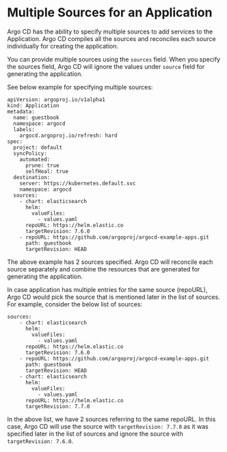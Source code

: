 # Multiple Sources for an Application

Argo CD has the ability to specify multiple sources to add services to the Application. Argo CD compiles all the sources and reconciles each source individually for creating the application.

You can provide multiple sources using the `sources` field. When you specify the sources field, Argo CD will ignore the values under `source` field for generating the application.

See below example for specifying multiple sources:

```
apiVersion: argoproj.io/v1alpha1
kind: Application
metadata:
  name: guestbook
  namespace: argocd
  labels:
    argocd.argoproj.io/refresh: hard
spec:
  project: default
  syncPolicy:
    automated:
      prune: true
      selfHeal: true
  destination:
    server: https://kubernetes.default.svc
    namespace: argocd
  sources:
    - chart: elasticsearch
      helm:
        valueFiles:
          - values.yaml
      repoURL: https://helm.elastic.co
      targetRevision: 7.6.0
    - repoURL: https://github.com/argoproj/argocd-example-apps.git
      path: guestbook
      targetRevision: HEAD
```

The above example has 2 sources specified. Argo CD will reconcile each source separately and combine the resources that are generated for generating the application.

In case application has multiple entries for the same source (repoURL), Argo CD would pick the source that is mentioned later in the list of sources. For example, consider the below list of sources:

```
sources:
    - chart: elasticsearch
      helm:
        valueFiles:
          - values.yaml
      repoURL: https://helm.elastic.co
      targetRevision: 7.6.0
    - repoURL: https://github.com/argoproj/argocd-example-apps.git
      path: guestbook
      targetRevision: HEAD
    - chart: elasticsearch
      helm:
        valueFiles:
          - values.yaml
      repoURL: https://helm.elastic.co
      targetRevision: 7.7.0
```

In the above list, we have 2 sources referring to the same repoURL. In this case, Argo CD will use the source with `targetRevision: 7.7.0` as it was specified later in the list of sources and ignore the source with `targetRevision: 7.6.0`.

